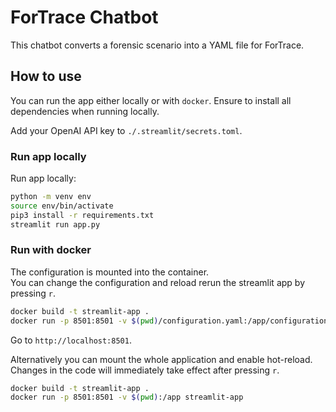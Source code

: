 # ForTrace Chatbot

This chatbot converts a forensic scenario into a YAML file for ForTrace.

## How to use

You can run the app either locally or with `docker`. Ensure to install all dependencies when running locally.

Add your OpenAI API key to `./.streamlit/secrets.toml`.

### Run app locally

Run app locally:
```bash
python -m venv env
source env/bin/activate
pip3 install -r requirements.txt
streamlit run app.py
```

### Run with docker

The configuration is mounted into the container.  
You can change the configuration and reload rerun the streamlit app by pressing `r`.
```bash
docker build -t streamlit-app .
docker run -p 8501:8501 -v $(pwd)/configuration.yaml:/app/configuration.yaml streamlit-app
```

Go to `http://localhost:8501`.

Alternatively you can mount the whole application and enable hot-reload.
Changes in the code will immediately take effect after pressing `r`.
```bash
docker build -t streamlit-app .
docker run -p 8501:8501 -v $(pwd):/app streamlit-app
```